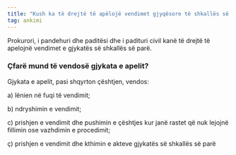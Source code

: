 ```yaml
---
title: "Kush ka të drejtë të apëlojë vendimet gjyqësore të shkallës së parë?"
tag: ankimi
---
```


Prokurori, i pandehuri dhe paditësi dhe i padituri civil kanë të drejtë të apelojnë vendimet e
gjykatës së shkallës së parë.


### Çfarë mund të vendosë gjykata e apelit?

Gjykata e apelit, pasi shqyrton çështjen, vendos:

a) lënien në fuqi të vendimit;

b) ndryshimin e vendimit;

c) prishjen e vendimit dhe pushimin e çështjes kur janë rastet që nuk lejojnë fillimin ose
vazhdimin e procedimit;

ç) prishjen e vendimit dhe kthimin e akteve gjykatës së shkallës së parë
